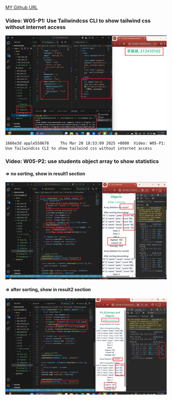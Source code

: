 [MY Github URL](https://github.com/apple550678/1132-1N-demo-02)

### Video: W05-P1: Use Tailwindcss CLI to show tailwind css without internet access

![](w05-p1.png)

```
1666e3d apple550678     Thu Mar 20 18:53:09 2025 +0800  Video: W05-P1: Use Tailwindcss CLI to show tailwind css without internet access
```

### Video: W05-P2: use students object array to show statistics

#### => no sorting, show in result1 section

![](w05-p2-1.png)

#### => after sorting, show in result2 section

![](w05-p2-2.png)

```

```
